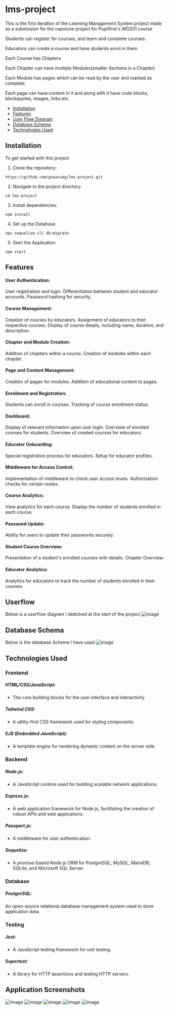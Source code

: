 # lms-project

This is the first iteration of the Learning Management System project made as a submission for the capstone project for Pupilfirst's WD201 course

Students can register for courses, and learn and complete courses.

Educators can create a course and have students enrol in them

Each Course has Chapters

Each Chapter can have multiple Modules(smaller Sections in a Chapter)

Each Module has pages which can be read by the user and marked as complete

Each page can have content in it and along with it have code blocks, blockquotes, images, links etc.


- [Installation](#installation)
- [Features](#features)
- [User Flow Diagram](#userflow)
- [Database Schema](#database-schema)
- [Technologies Used](#technologies-used)


## Installation

To get started with this project
1. Clone the repository:

```
https://github.com/gnaaruag/lms-project.git
```

2. Navigate to the project directory:

```
cd lms-project
```

3. Install dependencies:

```
npm install
```

4. Set up the Database

```
npx sequelize-cli db:migrate

```

5. Start the Application
```
npm start
```

## Features

#### User Authentication:
User registration and login.
Differentiation between student and educator accounts.
Password hashing for security.

#### Course Management:
Creation of courses by educators.
Assignment of educators to their respective courses.
Display of course details, including name, duration, and description.

#### Chapter and Module Creation:
Addition of chapters within a course.
Creation of modules within each chapter.

#### Page and Content Management:
Creation of pages for modules.
Addition of educational content to pages.

#### Enrollment and Registration:
Students can enroll in courses.
Tracking of course enrollment status.

#### Dashboard:
Display of relevant information upon user login.
Overview of enrolled courses for students.
Overview of created courses for educators.

#### Educator Onboarding:
Special registration process for educators.
Setup for educator profiles.

#### Middleware for Access Control:
Implementation of middleware to check user access levels.
Authorization checks for certain routes.

#### Course Analytics:
View analytics for each course.
Display the number of students enrolled in each course.

#### Password Update:
Ability for users to update their passwords securely.

#### Student Course Overview:
Presentation of a student's enrolled courses with details.
Chapter Overview:

#### Educator Analytics:
Analytics for educators to track the number of students enrolled in their courses.

## Userflow

Below is a userflow diagram I sketched at the start of the project
![image](https://github.com/gnaaruag/lms-project/assets/68043860/233075ae-6ca8-4cf2-a415-6e13d0cacdb1)

## Database Schema

Below is the database Schema I have used
![image](https://github.com/gnaaruag/lms-project/assets/68043860/02d5ac93-cad0-4a31-b250-2f5d63131015)

## Technologies Used

### Frontend

##### HTML/CSS/JavaScript:
- The core building blocks for the user interface and interactivity.

##### Tailwind CSS:
- A utility-first CSS framework used for styling components.

##### EJS (Embedded JavaScript):
- A template engine for rendering dynamic content on the server side.

### Backend

##### Node.js:
- A JavaScript runtime used for building scalable network applications.

##### Express.js:
- A web application framework for Node.js, facilitating the creation of robust APIs and web applications.

##### Passport.js:
- A middleware for user authentication.

##### Sequelize:
- A promise-based Node.js ORM for PostgreSQL, MySQL, MariaDB, SQLite, and Microsoft SQL Server.

### Database

##### PostgreSQL:
An open-source relational database management system used to store application data.

### Testing

##### Jest:
- A JavaScript testing framework for unit testing.

#####  Supertest:
- A library for HTTP assertions and testing HTTP servers.

## Application Screenshots
![image](https://github.com/gnaaruag/lms-project/assets/68043860/05febeab-8719-4ba4-83fe-0301f2934884)
![image](https://github.com/gnaaruag/lms-project/assets/68043860/06e79432-4ce5-48f1-9895-f7997076cfc2)
![image](https://github.com/gnaaruag/lms-project/assets/68043860/7d0b953c-0cf9-4ed0-b6d7-f06f84c5e803)
![image](https://github.com/gnaaruag/lms-project/assets/68043860/ff284de8-55db-4003-ada6-780d34e03386)
![image](https://github.com/gnaaruag/lms-project/assets/68043860/d448ac1c-d446-4962-a617-8fa78a2e62d5)


